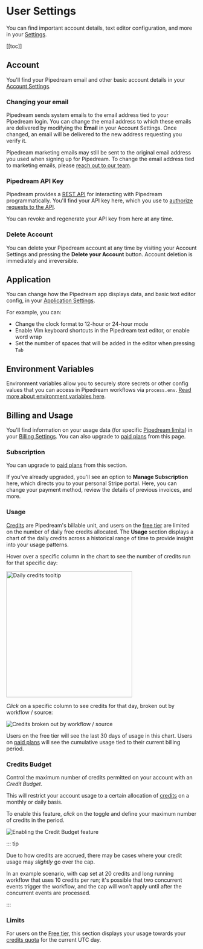 # User Settings

You can find important account details, text editor configuration, and more in your [Settings](https://pipedream.com/settings).

[[toc]]

## Account

You'll find your Pipedream email and other basic account details in your [Account Settings](https://pipedream.com/settings/account).

### Changing your email

Pipedream sends system emails to the email address tied to your Pipedream login. You can change the email address to which these emails are delivered by modifying the **Email** in your Account Settings. Once changed, an email will be delivered to the new address requesting you verify it.

Pipedream marketing emails may still be sent to the original email address you used when signing up for Pipedream. To change the email address tied to marketing emails, please [reach out to our team](https://pipedream.com/support).

### Pipedream API Key

Pipedream provides a [REST API](/api/) for interacting with Pipedream programmatically. You'll find your API key here, which you use to [authorize requests to the API](/api/auth/).

You can revoke and regenerate your API key from here at any time.

### Delete Account

You can delete your Pipedream account at any time by visiting your Account Settings and pressing the **Delete your Account** button. Account deletion is immediately and irreversible.

## Application

You can change how the Pipedream app displays data, and basic text editor config, in your [Application Settings](https://pipedream.com/settings/app).

For example, you can:

- Change the clock format to 12-hour or 24-hour mode
- Enable Vim keyboard shortcuts in the Pipedream text editor, or enable word wrap
- Set the number of spaces that will be added in the editor when pressing `Tab`

## Environment Variables

Environment variables allow you to securely store secrets or other config values that you can access in Pipedream workflows via `process.env`. [Read more about environment variables here](/environment-variables/).

## Billing and Usage

You'll find information on your usage data (for specific [Pipedream limits](/docs/limits/)) in your [Billing Settings](https://pipedream.com/settings/billing). You can also upgrade to [paid plans](https://pipedream.com/pricing) from this page.

### Subscription

You can upgrade to [paid plans](https://pipedream.com/pricing) from this section.

If you've already upgraded, you'll see an option to **Manage Subscription** here, which directs you to your personal Stripe portal. Here, you can change your payment method, review the details of previous invoices, and more.

### Usage

[Credits](/pricing/#credits) are Pipedream's billable unit, and users on the [free tier](/pricing/#free-tier) are limited on the number of daily free credits allocated. The **Usage** section displays a chart of the daily credits across a historical range of time to provide insight into your usage patterns.

Hover over a specific column in the chart to see the number of credits run for that specific day:

<div>
<img width="333" alt="Daily credits tooltip" src="./images/daily-invocations-tooltip.png">
</div>

_Click_ on a specific column to see credits for that day, broken out by workflow / source:

<div>
<img alt="Credits broken out by workflow / source" src="./images/usage-by-resource.png">
</div>

Users on the free tier will see the last 30 days of usage in this chart. Users on [paid plans](https://pipedream.com/pricing) will see the cumulative usage tied to their current billing period.

### Credits Budget

Control the maximum number of credits permitted on your account with an _Credit Budget_.

This will restrict your account usage to a certain allocation of [credits](/pricing/#credits) on a monthly or daily basis.

To enable this feature, _click_ on the toggle and define your maximum number of credits in the period.

![Enabling the Credit Budget feature](https://res.cloudinary.com/pipedreamin/image/upload/v1662555731/docs/components/image_12_hledxh.png)

::: tip

Due to how credits are accrued, there may be cases where your credit usage may _slightly_ go over the cap.

In an example scenario, with cap set at 20 credits and long running workflow that uses 10 credits per run; it's possible that two concurrent events trigger the workflow, and the cap will won't apply until after the concurrent events are processed.

:::

### Limits

For users on the [Free tier](/pricing/#free-tier), this section displays your usage towards your [credits quota](/docs/limits/#daily-credits-limit) for the current UTC day.

<Footer />
